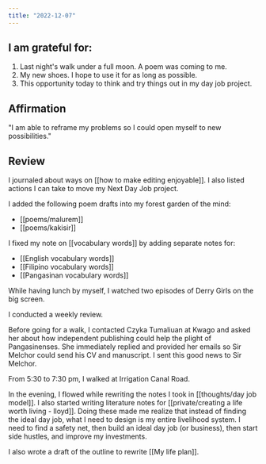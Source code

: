```yaml
---
title: "2022-12-07"
---
```

## I am grateful for:

1. Last night's walk under a full moon. A poem was coming to me.
2. My new shoes. I hope to use it for as long as possible.
3. This opportunity today to think and try things out in my day job project.

## Affirmation

"I am able to reframe my problems so I could open myself to new possibilities."

## Review

I journaled about ways on [[how to make editing enjoyable]]. I also listed actions I can take to move my Next Day Job project.

I added the following poem drafts into my forest garden of the mind:
- [[poems/malurem]]
- [[poems/kakisir]]

I fixed my note on [[vocabulary words]] by adding separate notes for:
- [[English vocabulary words]]
- [[Filipino vocabulary words]]
- [[Pangasinan vocabulary words]]

While having lunch by myself, I watched two episodes of Derry Girls on the big screen.

I conducted a weekly review.

Before going for a walk, I contacted Czyka Tumaliuan at Kwago and asked her about how independent publishing could help the plight of Pangasinenses. She immediately replied and provided her emails so Sir Melchor could send his CV and manuscript. I sent this good news to Sir Melchor.

From 5:30 to 7:30 pm, I walked at Irrigation Canal Road.

In the evening, I flowed while rewriting the notes I took in [[thoughts/day job model]]. I also started writing literature notes for [[private/creating a life worth living - lloyd]]. Doing these made me realize that instead of finding the ideal day job, what I need to design is my entire livelihood system. I need to find a safety net, then build an ideal day job (or business), then start side hustles, and improve my investments.

I also wrote a draft of the outline to rewrite [[My life plan]].